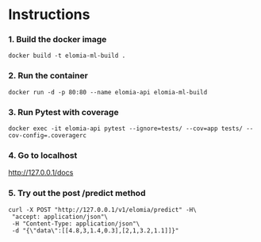

#  Instructions


### 1. Build the docker image

```
docker build -t elomia-ml-build .
```

### 2. Run the container

```
docker run -d -p 80:80 --name elomia-api elomia-ml-build 
```

### 3. Run Pytest with coverage
```
docker exec -it elomia-api pytest --ignore=tests/ --cov=app tests/ --cov-config=.coveragerc
```

### 4. Go to localhost
http://127.0.0.1/docs


### 5. Try out the post /predict method
```
curl -X POST "http://127.0.0.1/v1/elomia/predict" -H\
 "accept: application/json"\
 -H "Content-Type: application/json"\
 -d "{\"data\":[[4.8,3,1.4,0.3],[2,1,3.2,1.1]]}"
```
